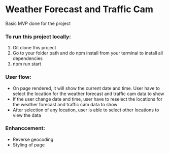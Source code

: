 # Weather Forecast and Traffic Cam

Basic MVP done for the project

### To run this project locally:

1. Git clone this project
2. Go to your folder path and do npm install from your terminal to install all dependencies
3. npm run start

### User flow:

- On page rendered, it will show the current date and time. User have to select the location for the weather forecast and traffic cam data to show
- If the user change date and time, user have to reselect the locations for the weather forecast and traffic cam data to show
- After selection of any location, user is able to select other locations to view the data

### Enhanccement:

- Reverse geocoding
- Styling of page
